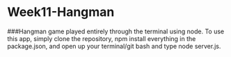 # Week11-Hangman

###Hangman game played entirely through the terminal using node. To use this app, simply clone the repository, npm install everything in the package.json, and open up your terminal/git bash and type node server.js. 
